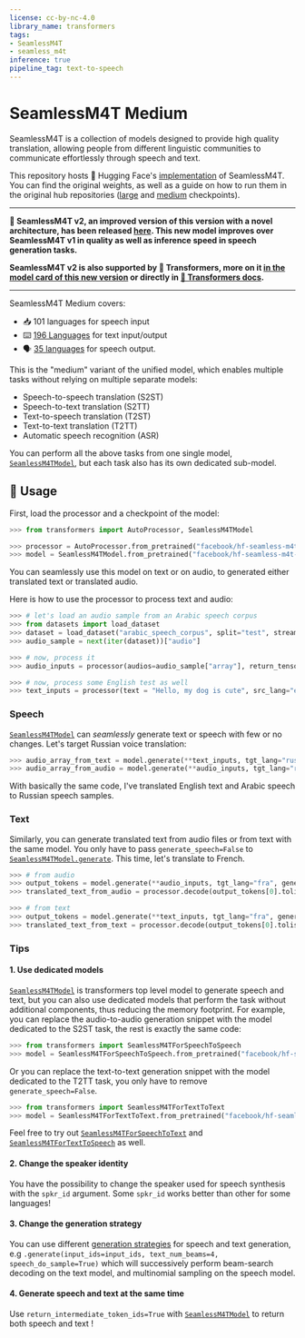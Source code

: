 ```yaml
---
license: cc-by-nc-4.0
library_name: transformers
tags:
- SeamlessM4T
- seamless_m4t
inference: true
pipeline_tag: text-to-speech
---
```


# SeamlessM4T Medium

SeamlessM4T is a collection of models designed to provide high quality translation, allowing people from different 
linguistic communities to communicate effortlessly through speech and text. 

This repository hosts 🤗 Hugging Face's [implementation](https://huggingface.co/docs/transformers/main/en/model_doc/seamless_m4t) of SeamlessM4T. You can find the original weights, as well as a guide on how to run them in the original hub repositories ([large](https://huggingface.co/facebook/seamless-m4t-large) and [medium](https://huggingface.co/facebook/seamless-m4t-medium) checkpoints).

-------------------

**🌟 SeamlessM4T v2, an improved version of this version with a novel architecture, has been released [here](https://huggingface.co/facebook/seamless-m4t-v2-large). 
This new model improves over SeamlessM4T v1 in quality as well as inference speed in speech generation tasks.**

**SeamlessM4T v2 is also supported by 🤗 Transformers, more on it [in the model card of this new version](https://huggingface.co/facebook/seamless-m4t-v2-large#transformers-usage) or directly in [🤗 Transformers docs](https://huggingface.co/docs/transformers/main/en/model_doc/seamless_m4t_v2).**

-------------------

SeamlessM4T Medium covers:
- 📥 101 languages for speech input
- ⌨️ [196 Languages](https://huggingface.co/ylacombe/hf-seamless-m4t-medium/blob/main/tokenizer_config.json#L1887-L2089) for text input/output
- 🗣️ [35 languages](https://huggingface.co/ylacombe/hf-seamless-m4t-medium/blob/main/generation_config.json#L253-L288) for speech output. 

This is the "medium" variant of the unified model, which enables multiple tasks without relying on multiple separate models:
- Speech-to-speech translation (S2ST)
- Speech-to-text translation (S2TT)
- Text-to-speech translation (T2ST)
- Text-to-text translation (T2TT)
- Automatic speech recognition (ASR)

You can perform all the above tasks from one single model, [`SeamlessM4TModel`](https://huggingface.co/docs/transformers/main/en/model_doc/seamless_m4t#transformers.SeamlessM4TModel), but each task also has its own dedicated sub-model.


## 🤗 Usage

First, load the processor and a checkpoint of the model:

```python
>>> from transformers import AutoProcessor, SeamlessM4TModel

>>> processor = AutoProcessor.from_pretrained("facebook/hf-seamless-m4t-medium")
>>> model = SeamlessM4TModel.from_pretrained("facebook/hf-seamless-m4t-medium")
```

You can seamlessly use this model on text or on audio, to generated either translated text or translated audio.

Here is how to use the processor to process text and audio:

```python
>>> # let's load an audio sample from an Arabic speech corpus
>>> from datasets import load_dataset
>>> dataset = load_dataset("arabic_speech_corpus", split="test", streaming=True)
>>> audio_sample = next(iter(dataset))["audio"]

>>> # now, process it
>>> audio_inputs = processor(audios=audio_sample["array"], return_tensors="pt")

>>> # now, process some English test as well
>>> text_inputs = processor(text = "Hello, my dog is cute", src_lang="eng", return_tensors="pt")
```


### Speech

[`SeamlessM4TModel`](https://huggingface.co/docs/transformers/main/en/model_doc/seamless_m4t#transformers.SeamlessM4TModel) can *seamlessly* generate text or speech with few or no changes. Let's target Russian voice translation:

```python
>>> audio_array_from_text = model.generate(**text_inputs, tgt_lang="rus")[0].cpu().numpy().squeeze()
>>> audio_array_from_audio = model.generate(**audio_inputs, tgt_lang="rus")[0].cpu().numpy().squeeze()
```

With basically the same code, I've translated English text and Arabic speech to Russian speech samples.

### Text

Similarly, you can generate translated text from audio files or from text with the same model. You only have to pass `generate_speech=False` to [`SeamlessM4TModel.generate`](https://huggingface.co/docs/transformers/main/en/model_doc/seamless_m4t#transformers.SeamlessM4TModel.generate).
This time, let's translate to French.

```python 
>>> # from audio
>>> output_tokens = model.generate(**audio_inputs, tgt_lang="fra", generate_speech=False)
>>> translated_text_from_audio = processor.decode(output_tokens[0].tolist(), skip_special_tokens=True)

>>> # from text
>>> output_tokens = model.generate(**text_inputs, tgt_lang="fra", generate_speech=False)
>>> translated_text_from_text = processor.decode(output_tokens[0].tolist(), skip_special_tokens=True)
```

### Tips


#### 1. Use dedicated models

[`SeamlessM4TModel`](https://huggingface.co/docs/transformers/main/en/model_doc/seamless_m4t#transformers.SeamlessM4TModel) is transformers top level model to generate speech and text, but you can also use dedicated models that perform the task without additional components, thus reducing the memory footprint.
For example, you can replace the audio-to-audio generation snippet with the model dedicated to the S2ST task, the rest is exactly the same code: 

```python
>>> from transformers import SeamlessM4TForSpeechToSpeech
>>> model = SeamlessM4TForSpeechToSpeech.from_pretrained("facebook/hf-seamless-m4t-medium")
```

Or you can replace the text-to-text generation snippet with the model dedicated to the T2TT task, you only have to remove `generate_speech=False`.

```python
>>> from transformers import SeamlessM4TForTextToText
>>> model = SeamlessM4TForTextToText.from_pretrained("facebook/hf-seamless-m4t-medium")
```

Feel free to try out [`SeamlessM4TForSpeechToText`](https://huggingface.co/docs/transformers/main/en/model_doc/seamless_m4t#transformers.SeamlessM4TForSpeechToText) and [`SeamlessM4TForTextToSpeech`](https://huggingface.co/docs/transformers/main/en/model_doc/seamless_m4t#transformers.SeamlessM4TForTextToSpeech) as well.

#### 2. Change the speaker identity

You have the possibility to change the speaker used for speech synthesis with the `spkr_id` argument. Some `spkr_id` works better than other for some languages!

#### 3. Change the generation strategy

You can use different [generation strategies](https://huggingface.co/docs/transformers/v4.34.1/en/generation_strategies#text-generation-strategies) for speech and text generation, e.g `.generate(input_ids=input_ids, text_num_beams=4, speech_do_sample=True)` which will successively perform beam-search decoding on the text model, and multinomial sampling on the speech model.

#### 4. Generate speech and text at the same time

Use `return_intermediate_token_ids=True` with [`SeamlessM4TModel`](https://huggingface.co/docs/transformers/main/en/model_doc/seamless_m4t#transformers.SeamlessM4TModel) to return both speech and text !
